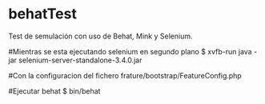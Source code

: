 # behatTest

Test de semulación con uso de Behat, Mink y Selenium.

#Mientras se esta ejecutando selenium en segundo plano
$ xvfb-run java -jar selenium-server-standalone-3.4.0.jar

#Con la configuracion del fichero frature/bootstrap/FeatureConfig.php

#Ejecutar behat
$ bin/behat
